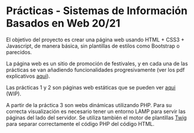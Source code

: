 # Prácticas - Sistemas de Información Basados en Web 20/21

El objetivo del proyecto es crear una página web usando HTML + CSS3 + Javascript, de manera básica, sin plantillas de estilos como Bootstrap o parecidos.  

La página web es un sitio de promoción de festivales, y en cada una de las prácticas se van añadiendo funcionalidades progresivamente (ver los pdf explicativos [aqui](https://github.com/Jesnm01/SIBW-UGR/tree/main/enunciados)).

Las prácticas 1 y 2 son páginas web estáticas que se pueden ver [aqui]() (WIP).

A partir de la práctica 3 son webs dinámicas utilizando PHP. Para su correcta visualización es necesario tener un entorno LAMP para servir las páginas del lado del servidor.
Se utiliza también el motor de plantillas [Twig](https://twig.symfony.com/) para separar correctamente el código PHP del código HTML.

